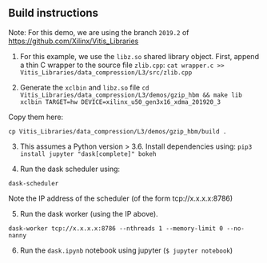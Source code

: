 ## Build instructions
Note: For this demo, we are using the branch `2019.2` of https://github.com/Xilinx/Vitis_Libraries



1. For this example, we use the `libz.so` shared library object. First, append a thin C wrapper to the source file `zlib.cpp`:
```cat wrapper.c >> Vitis_Libraries/data_compression/L3/src/zlib.cpp```

2. Generate the `xclbin` and `libz.so` file
```cd Vitis_Libraries/data_compression/L3/demos/gzip_hbm && make lib xclbin TARGET=hw DEVICE=xilinx_u50_gen3x16_xdma_201920_3```

Copy them here:

```cp Vitis_Libraries/data_compression/L3/demos/gzip_hbm/build . ```

3. This assumes a Python version > 3.6. Install dependencies using:
```pip3 install jupyter "dask[complete]" bokeh```

4. Run the dask scheduler using:

```dask-scheduler```

Note the IP address of the scheduler (of the form tcp://x.x.x.x:8786)

5. Run the dask worker (using the IP above).

```dask-worker tcp://x.x.x.x:8786 --nthreads 1 --memory-limit 0 --no-nanny```

6. Run the `dask.ipynb` notebook using jupyter (```$ jupyter notebook```)